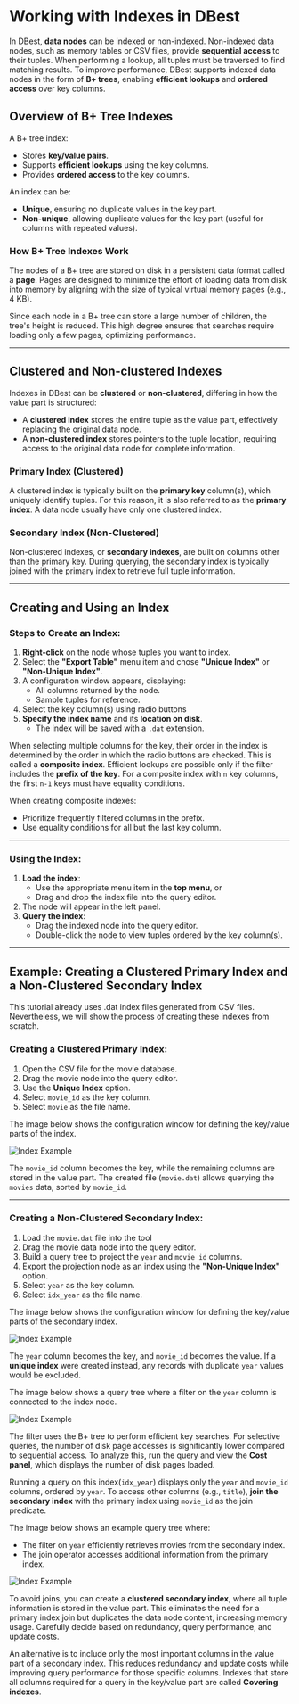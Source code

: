 # Working with Indexes in DBest

In DBest, **data nodes** can be indexed or non-indexed. Non-indexed data nodes, such as memory tables or CSV files, provide **sequential access** to their tuples. When performing a lookup, all tuples must be traversed to find matching results. To improve performance, DBest supports indexed data nodes in the form of **B+ trees**, enabling **efficient lookups** and **ordered access** over key columns.

## Overview of B+ Tree Indexes

A B+ tree index:
- Stores **key/value pairs**.
- Supports **efficient lookups** using the key columns.
- Provides **ordered access** to the key columns.

An index can be:
- **Unique**, ensuring no duplicate values in the key part.
- **Non-unique**, allowing duplicate values for the key part (useful for columns with repeated values).


### How B+ Tree Indexes Work
The nodes of a B+ tree are stored on disk in a persistent data format called a **page**. Pages are designed to minimize the effort of loading data from disk into memory by aligning with the size of typical virtual memory pages (e.g., 4 KB). 

Since each node in a B+ tree can store a large number of children, the tree's height is reduced. This high degree ensures that searches require loading only a few pages, optimizing performance.

---


## Clustered and Non-clustered Indexes


Indexes in DBest can be **clustered** or **non-clustered**, differing in how the value part is structured:
- A **clustered index** stores the entire tuple as the value part, effectively replacing the original data node.
- A **non-clustered index** stores pointers to the tuple location, requiring access to the original data node for complete information.

### Primary Index (Clustered)
A clustered index is typically built on the **primary key** column(s), which uniquely identify tuples. For this reason, it is also referred to as the **primary index**. A data node usually have only one clustered index.

### Secondary Index (Non-Clustered)
Non-clustered indexes, or **secondary indexes**, are built on columns other than the primary key. During querying, the secondary index is typically joined with the primary index to retrieve full tuple information.


---

## Creating and Using an Index

### Steps to Create an Index:

1. **Right-click** on the node whose tuples you want to index.
2. Select the **"Export Table"** menu item and chose **"Unique Index"** or **"Non-Unique Index"**.
3. A configuration window appears, displaying:
   - All columns returned by the node.
   - Sample tuples for reference.
4. Select the key column(s) using radio buttons
5. **Specify the index name** and its **location on disk**.
   - The index will be saved with a `.dat` extension.

When selecting multiple columns for the key, their order in the index is determined by the order in which the radio buttons are checked. This is called a **composite index**. Efficient lookups are possible only if the filter includes the **prefix of the key**. For a composite index with `n` key columns, the first `n-1` keys must have equality conditions.

When creating composite indexes:
  - Prioritize frequently filtered columns in the prefix.
  - Use equality conditions for all but the last key column.

---

### Using the Index:
1. **Load the index**:
   - Use the appropriate menu item in the **top menu**, or
   - Drag and drop the index file into the query editor.
2. The node will appear in the left panel.
3. **Query the index**:
   - Drag the indexed node into the query editor.
   - Double-click the node to view tuples ordered by the key column(s).
---



## Example: Creating a Clustered Primary Index and a Non-Clustered Secondary Index

This tutorial already uses .dat index files generated from CSV files. Nevertheless, we will show the process of creating these indexes from scratch. 

### Creating a Clustered Primary Index:
1. Open the CSV file for the movie database.
2. Drag the movie node into the query editor.
3. Use the **Unique Index** option.
4. Select `movie_id` as the key column.
5. Select `movie` as the file name.

The image below shows the configuration window for defining the key/value parts of the index.

![Index Example](assets/images/pk-index-creation.png)

The `movie_id` column becomes the key, while the remaining columns are stored in the value part. The created file (`movie.dat`) allows querying the `movies` data, sorted by `movie_id`.

---

### Creating a Non-Clustered Secondary Index:
1. Load the `movie.dat` file into the tool
2. Drag the movie data node into the query editor.
3. Build a query tree to project the `year` and `movie_id` columns.
4. Export the projection node as an index using the **"Non-Unique Index"** option.
5. Select `year` as the key column.
6. Select `idx_year` as the file name.

The image below shows the configuration window for defining the key/value parts of the secondary index.

![Index Example](assets/images/fk-index-creation.png)

The `year` column becomes the key, and `movie_id` becomes the value. If a **unique index** were created instead, any records with duplicate `year` values would be excluded.

The image below shows a query tree where a filter on the `year` column is connected to the index node.

![Index Example](assets/images/querying-year-index.png)

The filter uses the B+ tree to perform efficient key searches. For selective queries, the number of disk page accesses is significantly lower compared to sequential access. To analyze this, run the query and view the **Cost panel**, which displays the number of disk pages loaded.

Running a query on this index(`idx_year`) displays only the `year` and `movie_id`  columns, ordered by `year`. To access other columns (e.g., `title`), **join the secondary index** with the primary index using `movie_id` as the join predicate.

The image below shows an example query tree where:
- The filter on `year` efficiently retrieves movies from the secondary index.
- The join operator accesses additional information from the primary index.


![Index Example](assets/images/fk-index-join.png)


To avoid joins, you can create a **clustered secondary index**, where all tuple information is stored in the value part. This eliminates the need for a primary index join but duplicates the data node content, increasing memory usage. Carefully decide based on redundancy, query performance, and update costs.

An alternative is to include only the most important columns in the value part of a secondary index. This reduces redundancy and update costs while improving query performance for those specific columns. Indexes that store all columns required for a query in the key/value part are called **Covering indexes**.



